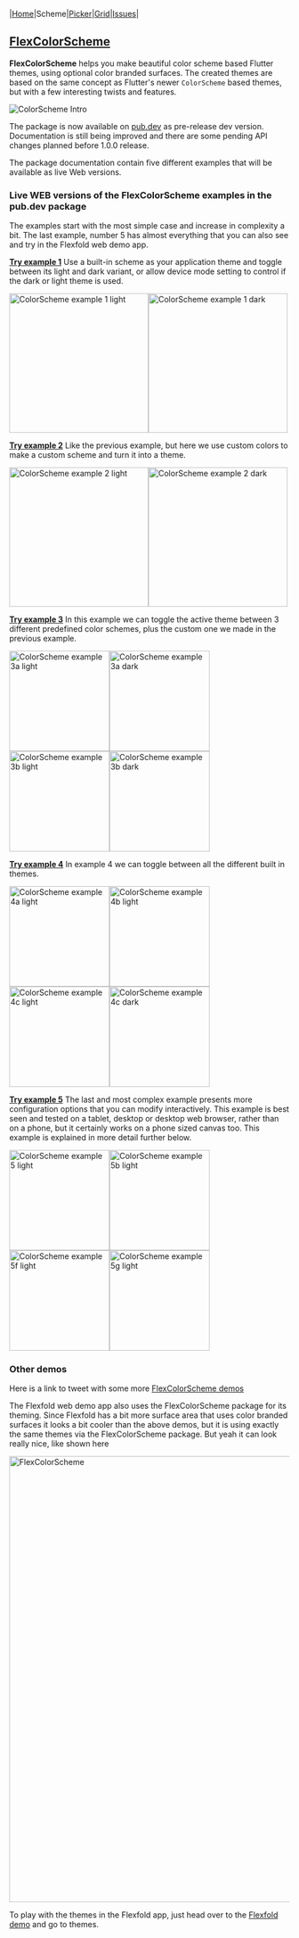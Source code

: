|[Home](https://rydmike.com/)|Scheme|[Picker](colorpicker)|[Grid](gridview)|[Issues](flutterissues)|

## [FlexColorScheme](https://pub.dev/packages/flex_color_scheme)

**FlexColorScheme** helps you make beautiful color scheme based Flutter themes, using optional color branded
surfaces. The created themes are based on the same concept as Flutter's newer `ColorScheme` based themes,
but with a few interesting twists and features.

<img src="https://github.com/rydmike/flex_color_scheme/blob/master/resources/CollageSize50.png?raw=true" alt="ColorScheme Intro"/>

The package is now available on [pub.dev](https://pub.dev/packages/flex_color_scheme) as pre-release dev version.
Documentation is still being improved and there are some pending API changes planned before 1.0.0 release.

The package documentation contain five different examples that will be available as live Web versions.

### Live WEB versions of the FlexColorScheme examples in the pub.dev package

The examples start with the most simple case and increase in complexity a bit. The last example,
number 5 has almost everything that you can also see and try in the Flexfold web demo app.

[**Try example 1**](https://rydmike.com/flexcolorscheme1)
Use a built-in scheme as your application theme and toggle between its light and dark variant, or allow device mode
setting to control if the dark or light theme is used.

<img src="https://github.com/rydmike/flex_color_scheme/blob/master/resources/fcs_phone_ex1al.png?raw=true" alt="ColorScheme example 1 light" width="250"/><img src="https://github.com/rydmike/flex_color_scheme/blob/master/resources/fcs_phone_ex1ad.png?raw=true" alt="ColorScheme example 1 dark" width="250"/>

[**Try example 2**](https://rydmike.com/flexcolorscheme2)
Like the previous example, but here we use custom colors to make a custom scheme and turn it into a theme.

<img src="https://github.com/rydmike/flex_color_scheme/blob/master/resources/fcs_phone_ex2al.png?raw=true" alt="ColorScheme example 2 light" width="250"/><img src="https://github.com/rydmike/flex_color_scheme/blob/master/resources/fcs_phone_ex2ad.png?raw=true" alt="ColorScheme example 2 dark" width="250"/>

[**Try example 3**](https://rydmike.com/flexcolorscheme3)
In this example we can toggle the active theme between 3 different predefined color schemes, plus the custom
one we made in the previous example.

<img src="https://github.com/rydmike/flex_color_scheme/blob/master/resources/fcs_phone_ex3al.png?raw=true" alt="ColorScheme example 3a light" width="180"/><img src="https://github.com/rydmike/flex_color_scheme/blob/master/resources/fcs_phone_ex3ad.png?raw=true" alt="ColorScheme example 3a dark" width="180"/><img src="https://github.com/rydmike/flex_color_scheme/blob/master/resources/fcs_phone_ex3bl.png?raw=true" alt="ColorScheme example 3b light" width="180"/><img src="https://github.com/rydmike/flex_color_scheme/blob/master/resources/fcs_phone_ex3bd.png?raw=true" alt="ColorScheme example 3b dark" width="180"/>

[**Try example 4**](https://rydmike.com/flexcolorscheme4)
In example 4 we can toggle between all the different built in themes.

<img src="https://github.com/rydmike/flex_color_scheme/blob/master/resources/fcs_phone_ex4al.png?raw=true" alt="ColorScheme example 4a light" width="180"/><img src="https://github.com/rydmike/flex_color_scheme/blob/master/resources/fcs_phone_ex4bl.png?raw=true" alt="ColorScheme example 4b light" width="180"/><img src="https://github.com/rydmike/flex_color_scheme/blob/master/resources/fcs_phone_ex4cl.png?raw=true" alt="ColorScheme example 4c light" width="180"/><img src="https://github.com/rydmike/flex_color_scheme/blob/master/resources/fcs_phone_ex4cd.png?raw=true" alt="ColorScheme example 4c dark" width="180"/>

[**Try example 5**](https://rydmike.com/flexcolorscheme5)
The last and most complex example presents more configuration options that you can modify interactively.
This example is best seen and tested on a tablet, desktop or desktop web browser, rather than on a phone, but it
certainly works on a phone sized canvas too. This example is explained in more detail further below.

<img src="https://github.com/rydmike/flex_color_scheme/blob/master/resources/fcs_phone_ex5al.png?raw=true" alt="ColorScheme example 5 light" width="180"/><img src="https://github.com/rydmike/flex_color_scheme/blob/master/resources/fcs_phone_ex5bl.png?raw=true" alt="ColorScheme example 5b light" width="180"/><img src="https://github.com/rydmike/flex_color_scheme/blob/master/resources/fcs_phone_ex5fl.png?raw=true" alt="ColorScheme example 5f light" width="180"/><img src="https://github.com/rydmike/flex_color_scheme/blob/master/resources/fcs_phone_ex5gl.png?raw=true" alt="ColorScheme example 5g light" width="180"/>

### Other demos

Here is a link to tweet with some more [FlexColorScheme demos](https://twitter.com/RydMike/status/1318461741584601088?s=20)

The Flexfold web demo app also uses the FlexColorScheme package for its theming.
Since Flexfold has a bit more surface area that uses color branded surfaces it looks
a bit cooler than the above demos, but it is using exactly the same themes via the
FlexColorScheme package. But yeah it can look really nice, like shown here

<img src="https://rydmike.com/assets/FoldTheme1.gif?raw=true" alt="FlexColorScheme" width="800"/>

To play with the themes in the Flexfold app, just head over to the [Flexfold demo](https://rydmike.com/demoflexfold) and go to themes.
